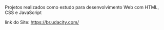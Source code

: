 Projetos realizados como estudo para desenvolvimento Web com HTML, CSS e JavaScript

link do Site: https://br.udacity.com/

